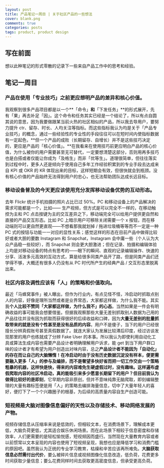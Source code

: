 ```yaml
---
layout: post
title: 产品笔记一周目 | 关于社区产品的一些想法
cover: blank.png
comments: true
categories: posts
tags: product, product design
---
```




## 写在前面

想以此种笔记的形式零散的记录下一些来自产品工作中的思考和经验。



## 笔记一周目

### **产品在使用「专业技巧」之前更应想明产品的差异和核心价值。**  
我观察到很多产品项目都是以一个**「命令」**和**「下发任务」**的形式展开，先有「果」再去补足「因」。这个命令和任务其实已经是一个结论了，所以有点自圆其说的意思，因为我要做跟某当前火热的社区相似的产品，所以我去导用户，要努力提升 ctr、留存、时长、人均关注等指标。而这些指标我认为均是关于「产品专业技巧」的概念，通过一些经验性的专业性的手段往往可以在短时间内使指标数据有一定起色，**但一个产品的成败（长期留存、自增长）并不是这些技巧决定的，更应是产品的「核心价值」。**在我看来在使用技巧前更应明白产品的核心价值，为什么被你的用户需要甚至无可替代，一定要想清楚这部分，否则用再多技巧也是白搭或者仅能让你成为「及格生」而非「优等生」。道理很简单，但往往落实到过程中时，更多人还是倾向于使用自己多年工作经验积累到的专业手段去达成来自 KPI 或 OKR 的 KR 体现出来的目标，这样短期会有效，但很快就会到瓶颈。没有核心价值的产品始终无法得到用户的忠心，也无法帮助团队达成长远目标。





### **移动设备普及的今天更应该使用充分发挥移动设备优势的互动形态。**  
去年 Flickr 统计手机拍摄的照片占比已过 50%。PC 和移动设备上的产品解决的需求可能都是一个，比如—— 生产视频，但方式是可以完全不一样的，在移动触控为主和 PC 点击按键为主的交互差异之下，移动端完全可以给用户提供更自然和直接的产品交互形态。比如 PC 上暗示用户可移除关闭需要一个 x 按钮，而在移动端则可以更自然更直观——不想看那我就划掉 / 拖进垃圾桶等等而不一定是一种 PC 式的按钮与功能一一对应的显性关系；感觉这样的形态在目前产品中做得比较好或者大胆的要数 Instagram 和 Snapchat，Instagram 会中庸一些（个人认为大众产品稳一些较好），而 Snapchat 则会更大胆激进；但在记录、拍摄和编辑体验上均是对移动设备的特点有思考的——眼下的瞬间、直观的记录编辑操作、快速的分享、活泼多元高效的互动方式，算是给很多同类产品开了路，但是同类产品们还学得不够，大概还有很多人仍没有从 PC 时代所产生的经典产品 / 交互形态里脱离出来。





### **社区内容及调性应该有「人」的策略和价值取向。**  
最近「马蜂窝事件」被人曝出，但作为行业内，有点见怪不怪，冷启动时抓取点别人的内容，好像是理所当然或者是业界常态，大家都这样做，为什么我不能。其实我**个人比较不赞同「大家都这样做，为什么我不」的心态**。当然如果是一件会有明确收益的事可能我会想要借鉴。但据我观察那些大量无差别抓取别人数据为己用的产品往往并没有因为抓取而获得很好的后续收益和口碑，因为**大量无差别的批量抓取带来的就是没有个性甚至是没有品质的内容**。用户不是傻子，当下的用户已经很擅长分辨真假账号甚至真假数据了。就连大家认为发展比较滞后印度，经过访谈发现那里的用户也练就成了分辨 Fake User 的本事。所以我认为即使利用自动化工具或算法生成内容也需要产品设计者明确理解用户诉求，能 get 到当下用户群口味的设计者才有希望为用户创造出对味内容，总之**产品设计者不能因为「自动化」的存在而让自己的大脑懒惰！**在冷启动时由于没有历史数据沉淀没有样本，便更需要融入更多「人」的参与及编排，而不是奢望多快好省而把一切工作交由一个策略粗暴的机器，这样快是快，得来的内容难免生硬虚假过时，没有趣味。这样遍布虚假爬取内容的社区冷启动，真的能吸引来多少愿意长期留下的用户？但目前我认为做得比较好的是**即刻**，它早期内容非原创，但并不意味纯靠无脑爬取，即刻编辑整理的大量有趣标签便是用「人」的策略去编排海量信息，切中了大量年轻人的喜好，便打下了一个个兴趣圈子的根基，为后续的高质量内容自生产创造可能。



### **短视频是大脑对图像信息偏好的天性以及存储技术、移动网络发展的产物。**  
视频存储信息从压缩率来说是低效的，但相较文本，在消费场景下，理解成本更低，大脑负荷更低，尤其适合娱乐休闲场景。而在此场景下相较于信息密度和存储效率，人们更需要的是轻松愉悦感，短视频因而盛行。当然现在大量教育内容或者以前惯常以文本呈现的内容也使用了短视频呈现，我想也应是降低学习和消费门槛的原因吧。虽然我认为正统的专业学习教育，枯燥和辛苦应该再所难免。**大脑获取信息必然需付出代价**，要么被碎片信息或视频图像化信息改造，低负荷，花费更多时间获取少量信息；要么花费同样时间去获取更高密度信息，但承受更高负荷。